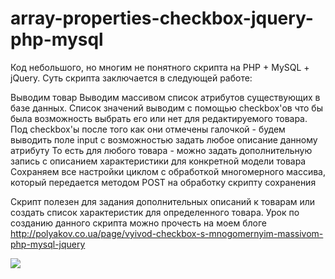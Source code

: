 # array-properties-checkbox-jquery-php-mysql

Код небольшого, но многим не понятного скрипта на PHP + MySQL + jQuery. Суть скрипта заключается в следующей работе:

Выводим товар
Выводим массивом список атрибутов существующих в базе данных.
Список значений выводим с помощью checkbox'ов что бы была возможность выбрать его или нет для редактируемого товара.
Под checkbox'ы после того как они отмечены галочкой - будем выводить поле input с возможностью задать любое описание данному атрибуту
То есть для любого товара - можно задать дополнительную запись с описанием характеристики для конкретной модели товара
Сохраняем все настройки циклом с обработкой многомерного массива, который передается методом POST на обработку скрипту сохранения

Скрипт полезен для задания дополнительных описаний к товарам или создать список характеристик для определенного товара.
Урок по созданию данного скрипта можно прочесть на моем блоге http://polyakov.co.ua/page/vyivod-checkbox-s-mnogomernyim-massivom-php-mysql-jquery 

<img src="http://polyakov.co.ua/assets/blog/jquery-php-mysql/many_arrays/1.png" />
